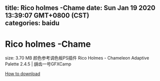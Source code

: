 
title: Rico holmes -Chame
date: Sun Jan 19 2020 13:39:07 GMT+0800 (CST)    
categories: baidu
---

# Rico holmes -Chame
size: 3.70 MB
 颜色参考调色板PS插件 Rico Holmes - Chameleon Adaptive Palette 2.4.5 | 龋齿一号GFXCamp
 

[How to download](https://bpcam.bemobtrk.com/go/2ceec3aa-1ca2-46d6-b9ff-aaa5c184517c?jno=3552)